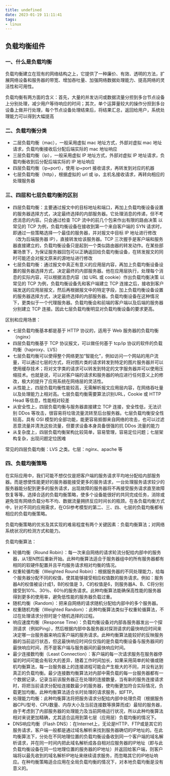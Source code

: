 ```yaml
---
title: undefined
date: 2023-01-19 11:11:41
tags:
- linux
---
```


## 负载均衡组件

### 一、什么是负载均衡

负载均衡建立在现有的网络结构之上，它提供了一种廉价、有效、透明的方法，扩展网络设备和服务器的带宽、增加吞吐量、加强网络数据处理能力、提高网络的灵活性和可用性。

负载均衡有两方面的含义：首先，大量的并发访问或数据流量分担到多台节点设备上分别处理，减少用户等待响应的时间；其次，单个运算量较大的操作分担到多台设备上做并行处理，每个节点设备处理结束后，将结果汇总，返回给用户，系统处理能力可以得到大幅提高

### 二、负载均衡分类

- 二层负载均衡（mac），一般采用虚拟 mac 地址方式，外部对虚拟 mac 地址请求，负载均衡接收后分配后端实际的 mac 地址响应
- 三层负载均衡（ip），一般采用虚拟 IP 地址方式，外部对虚拟 IP 地址请求，负载均衡收到后分配后端实际的 IP 地址响应
- 四层负载均衡（ip+port），使用 ip+port 接收请求，再转发到对应的机器
- 七层负载均衡（http），根据虚拟的 url 或 ip，主机名接收请求，再转向相应的处理服务器

### 三、四层和七层负载均衡的区别

- 四层负载均衡：主要通过报文中的目标地址和端口，再加上负载均衡设备设置的服务器选择方式，决定最终选择的内部服务器。它处理消息的传递，但不考虑消息的内容。只会通过检查 TCP 流中的前几个包来作出有限的路由决策
    以常见的 TCP 为例，负载均衡设备在接收到第一个来自客户端的 SYN 请求时，即通过一些策略选择一个最佳的服务器，并对报文中目标 IP 地址进行修改（改为后端服务器 IP），直接转发给该服务器。TCP  三次握手是客户端和服务器直接建立的，负载均衡设备只是起到一个类似路由器的转发动作。在某些部署场景下，为保证服务器回包可以正确返回给负载均衡设备，在转发报文的同时可能还会对报文原来的源地址进行修改
- 七层负载均衡：通过报文中真正有意义的应用层内容，再加上负载均衡设备设置的服务器选择方式，决定最终的内部服务器。他在应用层执行，处理每个消息的实际内容，可以根据消息内容（如 URL 或 cookie）作出负载均衡决策
    以常见的 TCP 为例，负载均衡设备先和客户端建立 TCP 连接之后，接收到客户端发送的应用层报文，然后再根据报文中的特定字段，加上负载均衡设备设置的服务器选择方式，决定最终选择的内部服务器。负载均衡设备在这种情况下，更类似于一个代理服务器。负载均衡会和前端的客户端以及后端的服务器分别建立 TCP 连接。因此七层负载均衡明显对负载均衡设备的要求更高。

区别和应用场景：

- 七层负载均衡基本都是基于 HTTP 协议的，适用于 Web 服务器的负载均衡（nginx）
- 四层负载均衡基于 TCP 协议报文，可以做任何基于 tcp/ip 协议的软件的负载均衡（haproxy、LVS）
- 七层负载均衡可以使得整个网络更加“智能化”，例如访问一个网站的用户流量，可以通过七层的方式，将对图片类的请求转发到特定的图片服务器并可以使用缓存技术；将对文字类的请求可以转发到特定的文字服务器并可以使用压缩技术。也就是说，可以对客户端的请求和服务器的响应进行任何意义上的修改，极大的提升了应用系统在网络层的灵活性。
- 从性能上，四层负载均衡性能较高，无需解析报文应用层内容，在网络吞吐量以及处理能力上相对高。七层负载均衡需要算法识别URL，Cookie 或 HTTP Head 等信息，性能相对较差
- 从安全性上，四层负载均衡与服务器直接建立 TCP 连接，安全性低，无法识别 DDos 等攻击，很容易将垃圾流量流转至后台服务器。七层负载均衡安全性较高，具有 OSI 模型的全部功能，能更容易抵御来自网络的攻击，也可以过滤恶意流量并清洗这些流量，但要求设备本身具备很强的抗 DDos 流量的能力
- 从复杂度上，四层负载均衡架构比较简单，容易管理，容易定位问题；七层架构复杂，出现问题定位困难

常见的四层负载均衡：LVS 之类。七层：nginx、apache 等

### 四、负载均衡策略

在实际应用中，我们可能不想仅仅是把客户端的服务请求平均地分配给内部服务器。而是想使性能更好的服务器能接受更多的服务请求，一台处理服务请求较少的服务器能分配到更多的服务请求，出现故障的服务器将不再接受服务请求直至故障恢复等等。选择合适的负载均衡策略，使多个设备能很好的共同完成任务，消除或避免现有网络负载分布不均、数据流量拥挤反应时间长的瓶颈。在各负载均衡方式中，针对不同的应用需求，在OSI参考模型的第二、三、四、七层的负载均衡都有相应的负载均衡策略。

负载均衡策略的优劣及其实现的难易程度有两个关键因素：负载均衡算法；对网络系统状况的检测方式和能力。

负载均衡算法：

- 轮循均衡（Round Robin）：每一次来自网络的请求轮流分配给内部中的服务器，从1至N然后重新开始。此种均衡算法适合于服务器组中的所有服务器都有相同的软硬件配置并且平均服务请求相对均衡的情况。
- 权重轮循均衡（Weighted Round Robin）：根据服务器的不同处理能力，给每个服务器分配不同的权值，使其能够接受相应权值数的服务请求。例如：服务器A的权值被设计成1，B的权值是 3，C的权值是6，则服务器A、B、C将分别接受到10%、30％、60％的服务请求。此种均衡算法能确保高性能的服务器得到更多的使用率，避免低性能的服务器负载过重。
- 随机均衡（Random）：把来自网络的请求随机分配给内部中的多个服务器。
- 权重随机均衡（Weighted Random）：此种均衡算法类似于权重轮循算法，不过在处理请求分担时是个随机选择的过程。
- 响应速度均衡（Response Time）：负载均衡设备对内部各服务器发出一个探测请求（例如Ping），然后根据内部中各服务器对探测请求的最快响应时间来决定哪一台服务器来响应客户端的服务请求。此种均衡算法能较好的反映服务器的当前运行状态，但这最快响应时间仅仅指的是负载均衡设备与服务器间的最快响应时间，而不是客户端与服务器间的最快响应时间。
- 最少连接数均衡（Least Connection）：客户端的每一次请求服务在服务器停留的时间可能会有较大的差异，随着工作时间加长，如果采用简单的轮循或随机均衡算法，每一台服务器上的连接进程可能会产生极大的不同，并没有达到真正的负载均衡。最少连接数均衡算法对内部中需负载的每一台服务器都有一个数据记录，记录当前该服务器正在处理的连接数量，当有新的服务连接请求时，将把当前请求分配给连接数最少的服务器，使均衡更加符合实际情况，负载更加均衡。此种均衡算法适合长时处理的请求服务，如FTP。
- 处理能力均衡：此种均衡算法将把服务请求分配给内部中处理负荷（根据服务器CPU型号、CPU数量、内存大小及当前连接数等换算而成）最轻的服务器，由于考虑到了内部服务器的处理能力及当前网络运行状况，所以此种均衡算法相对来说更加精确，尤其适合运用到第七层（应用层）负载均衡的情况下。
- DNS响应均衡（Flash DNS）：在Internet上，无论是HTTP、FTP或是其它的服务请求，客户端一般都是通过域名解析来找到服务器确切的IP地址的。在此均衡算法下，分处在不同地理位置的负载均衡设备收到同一个客户端的域名解析请求，并在同一时间内把此域名解析成各自相对应服务器的IP地址（即与此负载均衡设备在同一位地理位置的服务器的IP地址）并返回给客户端，则客户端将以最先收到的域名解析IP地址来继续请求服务，而忽略其它的IP地址响应。在种均衡策略适合应用在全局负载均衡的情况下，对本地负载均衡是没有意义的。

